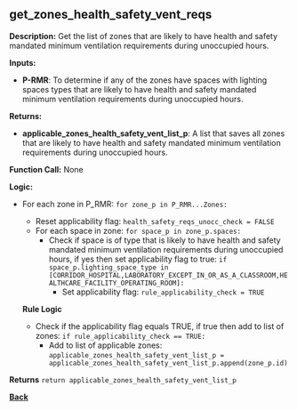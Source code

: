 ## get_zones_health_safety_vent_reqs

**Description:** Get the list of zones that are likely to have health and safety mandated minimum ventilation requirements during unoccupied hours.  

**Inputs:**
- **P-RMR**: To determine if any of the zones have spaces with lighting spaces types that are likely to have health and safety mandated minimum ventilation requirements during unoccupied hours.

**Returns:**
- **applicable_zones_health_safety_vent_list_p**: A list that saves all zones that are likely to have health and safety mandated minimum ventilation requirements during unoccupied hours.
 
**Function Call:** None


**Logic:**
- For each zone in P_RMR: `for zone_p in P_RMR...Zones:`
    - Reset applicability flag: `health_safety_reqs_unocc_check = FALSE` 
    - For each space in zone: `for space_p in zone_p.spaces:`
        - Check if space is of type that is likely to have health and safety mandated minimum ventilation requirements during unoccupied hours, if yes then set applicability flag to true: `if space_p.lighting_space_type in [CORRIDOR_HOSPITAL,LABORATORY_EXCEPT_IN_OR_AS_A_CLASSROOM,HEALTHCARE_FACILITY_OPERATING_ROOM]:`
            - Set applicability flag: `rule_applicability_check = TRUE`

    **Rule Logic**
    - Check if the applicability flag equals TRUE, if true then add to list of zones: `if rule_applicability_check == TRUE:`
        - Add to list of applicable zones: `applicable_zones_health_safety_vent_list_p = applicable_zones_health_safety_vent_list_p.append(zone_p.id)`

**Returns** `return applicable_zones_health_safety_vent_list_p`

**[Back](../_toc.md)**